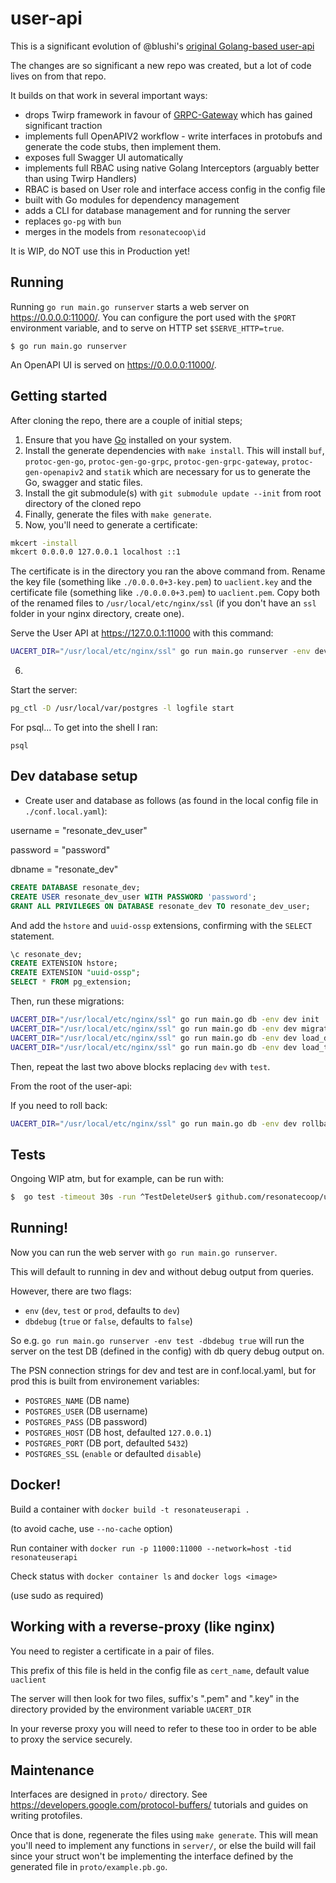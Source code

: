 # user-api

This is a significant evolution of @blushi's [original Golang-based user-api](https://github.com/resonatecoop/user-api-old)

The changes are so significant a new repo was created, but a lot of code lives on from that repo.

It builds on that work in several important ways:

- drops Twirp framework in favour of [GRPC-Gateway](https://grpc-ecosystem.github.io/grpc-gateway/) which has gained significant traction
- implements full OpenAPIV2 workflow - write interfaces in protobufs and generate the code stubs, then implement them.
- exposes full Swagger UI automatically
- implements full RBAC using native Golang Interceptors (arguably better than using Twirp Handlers)
- RBAC is based on User role and interface access config in the config file
- built with Go modules for dependency management
- adds a CLI for database management and for running the server
- replaces `go-pg` with `bun`
- merges in the models from `resonatecoop\id`

It is WIP, do NOT use this in Production yet!

## Running

Running `go run main.go runserver` starts a web server on https://0.0.0.0:11000/. You can configure
the port used with the `$PORT` environment variable, and to serve on HTTP set
`$SERVE_HTTP=true`.

```
$ go run main.go runserver
```

An OpenAPI UI is served on https://0.0.0.0:11000/.

## Getting started

After cloning the repo, there are a couple of initial steps;

1. Ensure that you have [Go](https://go.dev/doc/install) installed on your system.
2. Install the generate dependencies with `make install`.
   This will install `buf`, `protoc-gen-go`, `protoc-gen-go-grpc`, `protoc-gen-grpc-gateway`,
   `protoc-gen-openapiv2` and `statik` which are necessary for us to generate the Go, swagger and static files.
3. Install the git submodule(s) with `git submodule update --init` from root directory of the cloned repo
4. Finally, generate the files with `make generate`.
5. Now, you'll need to generate a certificate:
```sh
mkcert -install
mkcert 0.0.0.0 127.0.0.1 localhost ::1
```

The certificate is in the directory you ran the above command from. Rename the key file (something like `./0.0.0.0+3-key.pem`) to `uaclient.key` and the certificate file (something like `./0.0.0.0+3.pem`) to `uaclient.pem`. Copy both of the renamed files to `/usr/local/etc/nginx/ssl` (if you don't have an `ssl` folder in your nginx directory, create one).

Serve the User API at https://127.0.0.1:11000 with this command:
```sh
UACERT_DIR="/usr/local/etc/nginx/ssl" go run main.go runserver -env dev -dbdebug true
```
6.
Start the server:
```sh
pg_ctl -D /usr/local/var/postgres -l logfile start
```

For psql...
To get into the shell I ran:
```
psql
```

## Dev database setup

* Create user and database as follows (as found in the local config file in `./conf.local.yaml`):

username = "resonate_dev_user"

password = "password"

dbname = "resonate_dev"

```sql
CREATE DATABASE resonate_dev;
CREATE USER resonate_dev_user WITH PASSWORD 'password';
GRANT ALL PRIVILEGES ON DATABASE resonate_dev TO resonate_dev_user;
```

And add the `hstore` and `uuid-ossp` extensions, confirming with the `SELECT` statement.
```sql
\c resonate_dev;
CREATE EXTENSION hstore;
CREATE EXTENSION "uuid-ossp";
SELECT * FROM pg_extension;
```

Then, run these migrations:
```sh
UACERT_DIR="/usr/local/etc/nginx/ssl" go run main.go db -env dev init
UACERT_DIR="/usr/local/etc/nginx/ssl" go run main.go db -env dev migrate                                                                                                     
UACERT_DIR="/usr/local/etc/nginx/ssl" go run main.go db -env dev load_default_fixtures
UACERT_DIR="/usr/local/etc/nginx/ssl" go run main.go db -env dev load_test_fixtures
```

Then, repeat the last two above blocks replacing `dev` with `test`.

From the root of the user-api:

If you need to roll back:

```sh
UACERT_DIR="/usr/local/etc/nginx/ssl" go run main.go db -env dev rollback
```

## Tests

Ongoing WIP atm, but for example, can be run with:

```sh
$  go test -timeout 30s -run ^TestDeleteUser$ github.com/resonatecoop/user-api/server/users
```

## Running!

Now you can run the web server with `go run main.go runserver`.

This will default to running in dev and without debug output from queries.

However, there are two flags:

- `env` (`dev`, `test` or `prod`, defaults to `dev`)
- `dbdebug` (`true` or `false`, defaults to `false`)

So e.g. `go run main.go runserver -env test -dbdebug true` will run the server on the test DB (defined in the config) with db query debug output on.

The PSN connection strings for dev and test are in conf.local.yaml, but for prod this is built from environement variables:

-	`POSTGRES_NAME` (DB name)
- `POSTGRES_USER` (DB username)
- `POSTGRES_PASS` (DB password)
- `POSTGRES_HOST` (DB host, defaulted `127.0.0.1`)
- `POSTGRES_PORT` (DB port, defaulted `5432`)
- `POSTGRES_SSL` (`enable` or defaulted `disable`)

## Docker!

Build a container with `docker build -t resonateuserapi .`

(to avoid cache, use `--no-cache` option)

Run container with `docker run -p 11000:11000 --network=host -tid resonateuserapi`

Check status with `docker container ls` and `docker logs <image>`

(use sudo as required)

## Working with a reverse-proxy (like nginx)

You need to register a certificate in a pair of files.

This prefix of this file is held in the config file as `cert_name`, default value `uaclient`

The server will then look for two files, suffix's ".pem" and ".key" in the directory provided by 
the environment variable `UACERT_DIR`

In your reverse proxy you will need to refer to these too in order to be able to proxy the service securely.

## Maintenance

Interfaces are designed in
`proto/` directory. See https://developers.google.com/protocol-buffers/
tutorials and guides on writing protofiles.

Once that is done, regenerate the files using
`make generate`. This will mean you'll need to implement any functions in
`server/`, or else the build will fail since your struct won't
be implementing the interface defined by the generated file in `proto/example.pb.go`.

